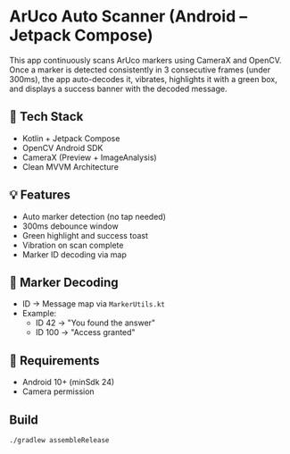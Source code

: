 # ArUco Auto Scanner (Android – Jetpack Compose)

This app continuously scans ArUco markers using CameraX and OpenCV. Once a marker is detected consistently in 3 consecutive frames (under 300ms), the app auto-decodes it, vibrates, highlights it with a green box, and displays a success banner with the decoded message.

## 🔧 Tech Stack
- Kotlin + Jetpack Compose
- OpenCV Android SDK
- CameraX (Preview + ImageAnalysis)
- Clean MVVM Architecture

## 💡 Features
- Auto marker detection (no tap needed)
- 300ms debounce window
- Green highlight and success toast
- Vibration on scan complete
- Marker ID decoding via map

## 🔑 Marker Decoding
- ID → Message map via `MarkerUtils.kt`
- Example:
    - ID 42 → "You found the answer"
    - ID 100 → "Access granted"

## 📱 Requirements
- Android 10+ (minSdk 24)
- Camera permission

##  Build
```bash
./gradlew assembleRelease
